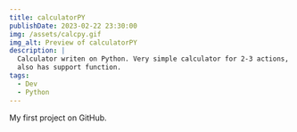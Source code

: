 ```yaml
---
title: calculatorPY
publishDate: 2023-02-22 23:30:00
img: /assets/calcpy.gif
img_alt: Preview of calculatorPY
description: |
  Calculator writen on Python. Very simple calculator for 2-3 actions,
  also has support function.
tags:
  - Dev
  - Python
---
```


My first project on GitHub.
